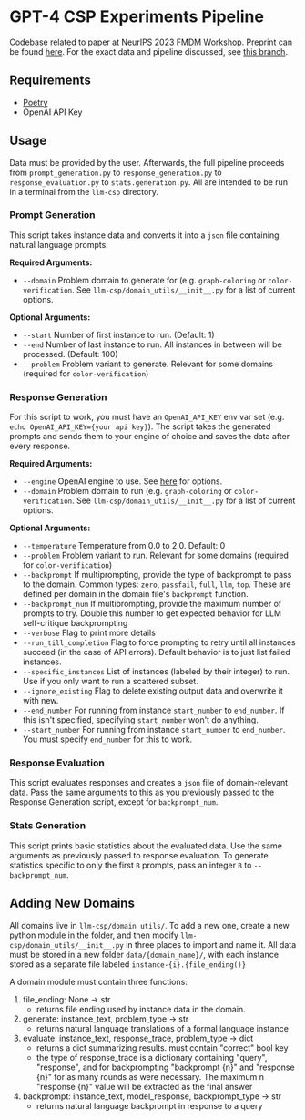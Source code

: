 # GPT-4 CSP Experiments Pipeline
Codebase related to paper at [NeurIPS 2023 FMDM Workshop](https://sites.google.com/view/fmdm-neurips23/). Preprint can be found [here](https://arxiv.org/abs/2310.12397). For the exact data and pipeline discussed, see [this branch](https://github.com/kstechly/gptcolor/tree/fmdm_data).

## Requirements
- [Poetry](https://python-poetry.org/)
- OpenAI API Key

## Usage

Data must be provided by the user. Afterwards, the full pipeline proceeds from `prompt_generation.py` to `response_generation.py` to `response_evaluation.py` to `stats.generation.py`. All are intended to be run in a terminal from the `llm-csp` directory.

### Prompt Generation

This script takes instance data and converts it into a `json` file containing natural language prompts. 

**Required Arguments:**
- `--domain` Problem domain to generate for (e.g. `graph-coloring` or `color-verification`. See `llm-csp/domain_utils/__init__.py` for a list of current options.

**Optional Arguments:**
- `--start` Number of first instance to run. (Default: 1)
- `--end` Number of last instance to run. All instances in between will be processed. (Default: 100)
- `--problem` Problem variant to generate. Relevant for some domains (required for `color-verification`)

### Response Generation

For this script to work, you must have an `OpenAI_API_KEY` env var set (e.g. `echo OpenAI_API_KEY={your api key}`). The script takes the generated prompts and sends them to your engine of choice and saves the data after every response.

**Required Arguments:**
- `--engine` OpenAI engine to use. See [here](https://platform.openai.com/docs/models) for options. 
- `--domain` Problem domain to run (e.g. `graph-coloring` or `color-verification`. See `llm-csp/domain_utils/__init__.py` for a list of current options.

**Optional Arguments:**
- `--temperature` Temperature from 0.0 to 2.0. Default: 0
- `--problem` Problem variant to run. Relevant for some domains (required for `color-verification`)
- `--backprompt` If multiprompting, provide the type of backprompt to pass to the domain. Common types: `zero`, `passfail`, `full`, `llm`, `top`. These are defined per domain in the domain file's `backprompt` function.
- `--backprompt_num` If multiprompting, provide the maximum number of prompts to try. Double this number to get expected behavior for LLM self-critique backprompting
- `--verbose` Flag to print more details
- `--run_till_completion` Flag to force prompting to retry until all instances succeed (in the case of API errors). Default behavior is to just list failed instances.
- `--specific_instances` List of instances (labeled by their integer) to run. Use if you only want to run a scattered subset.
- `--ignore_existing` Flag to delete existing output data and overwrite it with new.
- `--end_number` For running from instance `start_number` to `end_number`. If this isn't specified, specifying `start_number` won't do anything.
- `--start_number` For running from instance `start_number` to `end_number`. You must specify `end_number` for this to work.

### Response Evaluation

This script evaluates responses and creates a `json` file of domain-relevant data. Pass the same arguments to this as you previously passed to the Response Generation script, except for `backprompt_num`.

### Stats Generation

This script prints basic statistics about the evaluated data. Use the same arguments as previously passed to response evaluation. To generate statistics specific to only the first `B` prompts, pass an integer `B` to `--backprompt_num`.

## Adding New Domains
All domains live in `llm-csp/domain_utils/`. To add a new one, create a new python module in the folder, and then modify `llm-csp/domain_utils/__init__.py` in three places to import and name it. All data must be stored in a new folder `data/{domain_name}/`, with each instance stored as a separate file labeled `instance-{i}.{file_ending()}`

A domain module must contain three functions:
   1. file_ending: None -> str
       - returns file ending used by instance data in the domain.
   2. generate: instance_text, problem_type -> str
       - returns natural language translations of a formal language instance
   3. evaluate: instance_text, response_trace, problem_type -> dict
       - returns a dict summarizing results. must contain "correct" bool key
       - the type of response_trace is a dictionary containing "query", "response", and for backprompting "backprompt {n}" and "response {n}" for as many rounds as were necessary. The maximum n "response {n}" value will be extracted as the final answer
   4. backprompt: instance_text, model_response, backprompt_type -> str
      - returns natural language backprompt in response to a query
